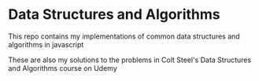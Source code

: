 # Data Structures and Algorithms

This repo contains my implementations of common data structures and algorithms in javascript

These are also my solutions to the problems in Colt Steel's Data Structures and Algorithms course on Udemy
